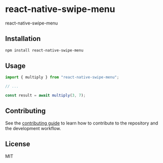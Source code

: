 # react-native-swipe-menu

react-native-swipe-menu

## Installation

```sh
npm install react-native-swipe-menu
```

## Usage

```js
import { multiply } from "react-native-swipe-menu";

// ...

const result = await multiply(3, 7);
```

## Contributing

See the [contributing guide](CONTRIBUTING.md) to learn how to contribute to the repository and the development workflow.

## License

MIT
